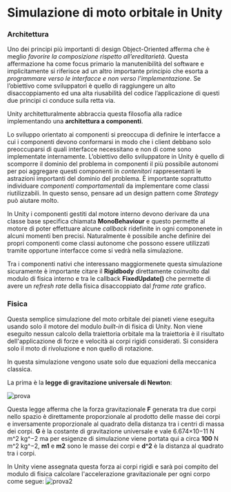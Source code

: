 # Simulazione di moto orbitale in Unity

### Architettura
Uno dei principi più importanti di design Object-Oriented afferma che è meglio _favorire la composizione rispetto all’ereditarietà_. Questa affermazione ha come focus primario la manutenibilità del software e implicitamente si riferisce ad un altro importante principio che esorta a _programmare verso le interfacce e non verso l’implementazione_. Se l’obiettivo come sviluppatori è quello di raggiungere un alto disaccoppiamento ed una alta riusabilità del codice l’applicazione di questi due principi ci conduce sulla retta via.

Unity architetturalmente abbraccia questa filosofia alla radice implementando una **architettura a componenti**.

Lo sviluppo orientato ai componenti si preoccupa di definire le interfacce a cui i componenti devono conformarsi in modo che i client debbano solo preoccuparsi di quali interfacce necessitano e non di come sono implementate internamente. L’obiettivo dello sviluppatore in Unity è quello di scomporre il dominio del problema in componenti il più possibile autonomi per poi aggregare questi componenti in _contenitori_ rappresentanti le astrazioni importanti del dominio del problema. È importante soprattutto individuare _componenti comportamentali_ da implementare come classi riutilizzabili. In questo senso, pensare ad un design pattern come _Strategy_ può aiutare molto.

In Unity i componenti gestiti dal motore interno devono derivare da una classe base specifica chiamata **MonoBehaviour** e questo permette al motore di poter effettuare alcune _callback_ ridefinite in ogni componenete in alcuni momenti ben precisi. Naturalmente è possibile anche definire dei propri componenti come classi autonome che possono essere utilizzati tramite opportune interfacce come si vedrà nella simulazione.

Tra i componenti nativi che interessano maggiormenete questa simulazione sicuramente è importante citare il **Rigidbody** direttamente coinvolto dal modulo di fisica interno e tra le callback **FixedUpdate()** che permette di avere un _refresh rate_ della fisica disaccoppiato dal _frame rate_ grafico.

### Fisica

Questa semplice simulazione del moto orbitale dei pianeti viene eseguita usando solo il motore del modulo _built-in_ di fisica di Unity. Non viene eseguito nessun calcolo della traiettoria orbitale ma la traiettoria è il risultato dell'applicazione di forze e velocità ai corpi rigidi considerati. Si considera solo il moto di rivoluzione e non quello di rotazione.

In questa simulazione vengono usate solo due equazioni della meccanica classica.

La prima è la **legge di gravitazione universale di Newton**:

![prova](https://www.dropbox.com/s/hpzy51cnavziyld/f1.jpg?dl=1)

Questa legge afferma che la forza gravitazionale **F** generata tra due corpi nello spazio è direttamente proporzionale al prodotto delle masse dei corpi e inversamente proporzionale al quadrato della distanza tra i centri di massa dei corpi. **G** è la costante di gravitazione universale e vale 6.674×10−11 N m^2 kg^−2 ma per esigenze di simulazione viene portata qui a circa **100** N m^2 kg^−2, **m1** e **m2** sono le masse dei corpi e **d^2** è la distanza al quadrato tra i corpi.

In Unity viene assegnata questa forza ai corpi rigidi e sarà poi compito del modulo di fisica calcolare l'accelerazione gravitazionale per ogni corpo come segue:
![prova2](https://www.dropbox.com/s/n3ktsmyyazexm2h/f2.jpg?dl=1)














